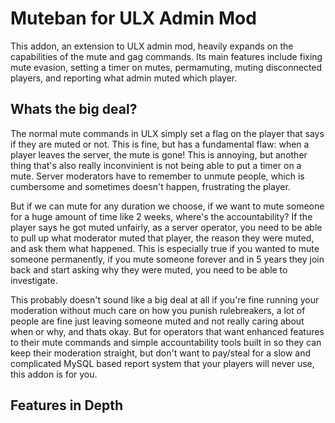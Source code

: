 # Muteban for ULX Admin Mod
This addon, an extension to ULX admin mod, heavily expands on the capabilities of the mute and gag commands. Its main features include fixing mute evasion, setting a timer on mutes, permamuting, muting disconnected players, and reporting what admin muted which player.
## Whats the big deal?
The normal mute commands in ULX simply set a flag on the player that says if they are muted or not. This is fine, but has a fundamental flaw: when a player leaves the server, the mute is gone! This is annoying, but another thing that's also really inconvinient is not being able to put a timer on a mute. Server moderators have to remember to unmute people, which is cumbersome and sometimes doesn't happen, frustrating the player. 

But if we can mute for any duration we choose, if we want to mute someone for a huge amount of time like 2 weeks, where's the accountability? If the player says he got muted unfairly, as a server operator, you need to be able to pull up what moderator muted that player, the reason they were muted, and ask them what happened. This is especially true if you wanted to mute someone permanently, if you mute someone forever and in 5 years they join back and start asking why they were muted, you need to be able to investigate.

This probably doesn't sound like a big deal at all if you're fine running your moderation without much care on how you punish rulebreakers, a lot of people are fine just leaving someone muted and not really caring about when or why, and thats okay. But for operators that want enhanced features to their mute commands and simple accountability tools built in so they can keep their moderation straight, but don't want to pay/steal for a slow and complicated MySQL based report system that your players will never use, this addon is for you.
## Features in Depth
